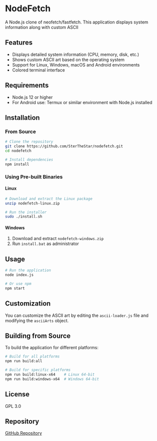 # NodeFetch

A Node.js clone of neofetch/fastfetch. This application displays system information along with custom ASCII

## Features

* Displays detailed system information (CPU, memory, disk, etc.)
* Shows custom ASCII art based on the operating system
* Support for Linux, Windows, macOS and Android environments
* Colored terminal interface

## Requirements

* Node.js 12 or higher
* For Android use: Termux or similar environment with Node.js installed

## Installation

### From Source
```bash
# Clone the repository
git clone https://github.com/SterTheStar/nodefetch.git
cd nodefetch

# Install dependencies
npm install
```

### Using Pre-built Binaries

#### Linux
```bash
# Download and extract the Linux package
unzip nodefetch-linux.zip

# Run the installer
sudo ./install.sh
```

#### Windows
1. Download and extract `nodefetch-windows.zip`
2. Run `install.bat` as administrator

## Usage

```bash
# Run the application
node index.js

# Or use npm
npm start
```

## Customization

You can customize the ASCII art by editing the `ascii-loader.js` file and modifying the `asciiArts` object.

## Building from Source

To build the application for different platforms:

```bash
# Build for all platforms
npm run build:all

# Build for specific platforms
npm run build:linux-x64    # Linux 64-bit
npm run build:windows-x64  # Windows 64-bit
```

## License

GPL 3.0

## Repository

[GitHub Repository](https://github.com/SterTheStar/nodefetch)
